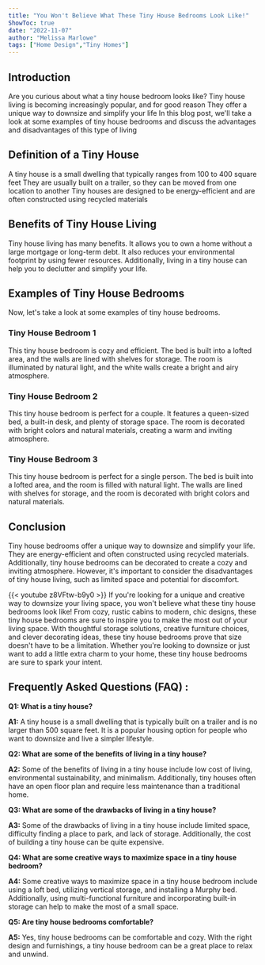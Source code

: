 ```yaml
---
title: "You Won't Believe What These Tiny House Bedrooms Look Like!"
ShowToc: true 
date: "2022-11-07"
author: "Melissa Marlowe" 
tags: ["Home Design","Tiny Homes"]
---
```

## Introduction
Are you curious about what a tiny house bedroom looks like? Tiny house living is becoming increasingly popular, and for good reason They offer a unique way to downsize and simplify your life In this blog post, we'll take a look at some examples of tiny house bedrooms and discuss the advantages and disadvantages of this type of living

## Definition of a Tiny House
A tiny house is a small dwelling that typically ranges from 100 to 400 square feet They are usually built on a trailer, so they can be moved from one location to another Tiny houses are designed to be energy-efficient and are often constructed using recycled materials

## Benefits of Tiny House Living
Tiny house living has many benefits. It allows you to own a home without a large mortgage or long-term debt. It also reduces your environmental footprint by using fewer resources. Additionally, living in a tiny house can help you to declutter and simplify your life.

## Examples of Tiny House Bedrooms
Now, let's take a look at some examples of tiny house bedrooms.

### Tiny House Bedroom 1
This tiny house bedroom is cozy and efficient. The bed is built into a lofted area, and the walls are lined with shelves for storage. The room is illuminated by natural light, and the white walls create a bright and airy atmosphere.

### Tiny House Bedroom 2
This tiny house bedroom is perfect for a couple. It features a queen-sized bed, a built-in desk, and plenty of storage space. The room is decorated with bright colors and natural materials, creating a warm and inviting atmosphere.

### Tiny House Bedroom 3
This tiny house bedroom is perfect for a single person. The bed is built into a lofted area, and the room is filled with natural light. The walls are lined with shelves for storage, and the room is decorated with bright colors and natural materials.

## Conclusion
Tiny house bedrooms offer a unique way to downsize and simplify your life. They are energy-efficient and often constructed using recycled materials. Additionally, tiny house bedrooms can be decorated to create a cozy and inviting atmosphere. However, it's important to consider the disadvantages of tiny house living, such as limited space and potential for discomfort.

{{< youtube z8VFtw-b9y0 >}} 
If you're looking for a unique and creative way to downsize your living space, you won't believe what these tiny house bedrooms look like! From cozy, rustic cabins to modern, chic designs, these tiny house bedrooms are sure to inspire you to make the most out of your living space. With thoughtful storage solutions, creative furniture choices, and clever decorating ideas, these tiny house bedrooms prove that size doesn't have to be a limitation. Whether you're looking to downsize or just want to add a little extra charm to your home, these tiny house bedrooms are sure to spark your intent.

## Frequently Asked Questions (FAQ) :
**Q1: What is a tiny house?**

**A1:** A tiny house is a small dwelling that is typically built on a trailer and is no larger than 500 square feet. It is a popular housing option for people who want to downsize and live a simpler lifestyle. 

**Q2: What are some of the benefits of living in a tiny house?**

**A2:** Some of the benefits of living in a tiny house include low cost of living, environmental sustainability, and minimalism. Additionally, tiny houses often have an open floor plan and require less maintenance than a traditional home. 

**Q3: What are some of the drawbacks of living in a tiny house?**

**A3:** Some of the drawbacks of living in a tiny house include limited space, difficulty finding a place to park, and lack of storage. Additionally, the cost of building a tiny house can be quite expensive. 

**Q4: What are some creative ways to maximize space in a tiny house bedroom?**

**A4:** Some creative ways to maximize space in a tiny house bedroom include using a loft bed, utilizing vertical storage, and installing a Murphy bed. Additionally, using multi-functional furniture and incorporating built-in storage can help to make the most of a small space. 

**Q5: Are tiny house bedrooms comfortable?**

**A5:** Yes, tiny house bedrooms can be comfortable and cozy. With the right design and furnishings, a tiny house bedroom can be a great place to relax and unwind.



